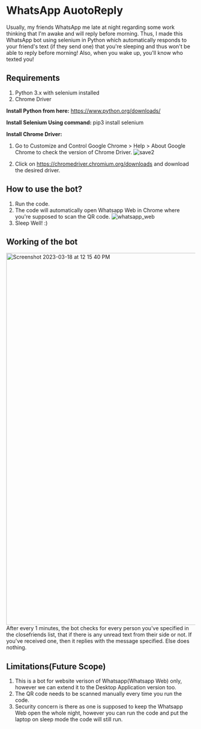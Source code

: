 # WhatsApp AuotoReply

Usually, my friends WhatsApp me late at night regarding some work thinking that I'm awake and will reply before morning. 
Thus, I made this WhatsApp bot using selenium in Python which automatically responds to your friend's text (if they send one) that you're sleeping and thus won't be able to reply before morning!
Also, when you wake up, you'll know who texted you!

## Requirements
1. Python 3.x with selenium installed
2. Chrome Driver

**Install Python from here:** https://www.python.org/downloads/

**Install Selenium Using command:** pip3 install selenium

**Install Chrome Driver:**
1. Go to Customize and Control Google Chrome > Help > About Google Chrome to check the version of Chrome Driver.
![save2](https://user-images.githubusercontent.com/45245975/93358162-c7261f00-f85e-11ea-8ac2-038c65b2c4bf.PNG)

2. Click on https://chromedriver.chromium.org/downloads and download the desired driver.

## How to use the bot?

1. Run the code.
2. The code will automatically open Whatsapp Web in Chrome where you're supposed to scan the QR code.
![whatsapp_web](https://user-images.githubusercontent.com/45245975/91994399-30346f80-ed54-11ea-91a2-098d851ac10d.PNG)
3. Sleep Well! :)

## Working of the bot

<img width="988" alt="Screenshot 2023-03-18 at 12 15 40 PM" src="https://user-images.githubusercontent.com/128136329/226090279-b88985b9-628b-4753-9083-e2e1afc00a95.png">
After every 1 minutes, the bot checks for every person you've specified in the closefriends list, that if there is any unread text from their side or not. 
If you've received one, then it replies with the message specified.
Else does nothing.

## Limitations(Future Scope)
1. This is a bot for website verison of Whatsapp(Whatsapp Web) only, however we can extend it to the Desktop Application version too.
2. The QR code needs to be scanned manually every time you run the code.
3. Security concern is there as one is supposed to keep the Whatsapp Web open the whole night, however you can run the code and put the laptop on sleep mode the code will still run.
